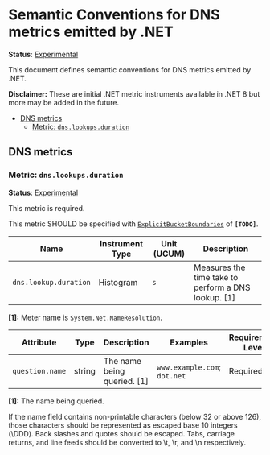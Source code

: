 # Semantic Conventions for DNS metrics emitted by .NET

**Status**: [Experimental][DocumentStatus]

This document defines semantic conventions for DNS metrics emitted by .NET.

**Disclaimer:** These are initial .NET metric instruments available in .NET 8 but more may be added in the future.

<!-- toc -->

- [DNS metrics](#dns-metrics)
  * [Metric: `dns.lookups.duration`](#metric-dnslookupsduration)

<!-- tocstop -->

## DNS metrics

### Metric: `dns.lookups.duration`

**Status**: [Experimental][DocumentStatus]

This metric is required.

This metric SHOULD be specified with
[`ExplicitBucketBoundaries`](https://github.com/open-telemetry/opentelemetry-specification/tree/v1.22.0/specification/metrics/api.md#instrument-advice)
of **`[TODO]`**.

<!-- semconv metric.dotnet.dns.lookup.duration(metric_table) -->
| Name     | Instrument Type | Unit (UCUM) | Description    |
| -------- | --------------- | ----------- | -------------- |
| `dns.lookup.duration` | Histogram | `s` | Measures the time take to perform a DNS lookup. [1] |

**[1]:** Meter name is `System.Net.NameResolution`.
<!-- endsemconv -->

<!-- semconv metric.dotnet.dns.lookup.duration(full) -->
| Attribute  | Type | Description  | Examples  | Requirement Level |
|---|---|---|---|---|
| `question.name` | string | The name being queried. [1] | `www.example.com`; `dot.net` | Required |

**[1]:** The name being queried.

If the name field contains non-printable
characters (below 32 or above 126), those characters should be represented
as escaped base 10 integers (\DDD). Back slashes and quotes should be escaped.
Tabs, carriage returns, and line feeds should be converted to \t, \r, and
\n respectively.
<!-- endsemconv -->


[DocumentStatus]: https://github.com/open-telemetry/opentelemetry-specification/tree/v1.22.0/specification/document-status.md
